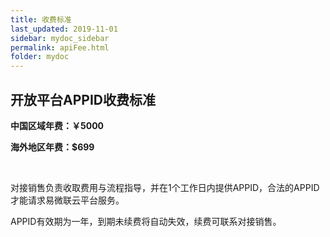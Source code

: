 ```yaml
---
title: 收费标准
last_updated: 2019-11-01
sidebar: mydoc_sidebar
permalink: apiFee.html
folder: mydoc
---
```


## 开放平台APPID收费标准


**中国区域年费：￥5000**

**海外地区年费：$699**

&emsp;

对接销售负责收取费用与流程指导，并在1个工作日内提供APPID，合法的APPID才能请求易微联云平台服务。

APPID有效期为一年，到期未续费将自动失效，续费可联系对接销售。